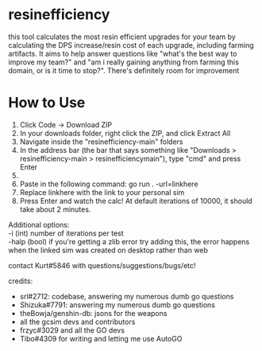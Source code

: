 # resinefficiency
 
this tool calculates the most resin efficient upgrades for your team by calculating the DPS increase/resin cost of each upgrade, including farming artifacts. It aims to help answer questions like "what's the best way to improve my team?" and "am i really gaining anything from farming this domain, or is it time to stop?". There's definitely room for improvement 
# How to Use

1. Click Code -> Download ZIP
2. In your downloads folder, right click the ZIP, and click Extract All
3. Navigate inside the "resinefficiency-main" folders
4. In the address bar (the bar that says something like "Downloads > resinefficiency-main > resinefficiencymain"), type "cmd" and press Enter
5. 
6. Paste in the following command: go run . -url=linkhere
7. Replace linkhere with the link to your personal sim
8. Press Enter and watch the calc! At default iterations of 10000, it should take about 2 minutes.

Additional options:</br>
-i (int) number of iterations per test</br>
-halp (bool) if you're getting a zlib error try adding this, the error happens when the linked sim was created on desktop rather than web</br>

contact Kurt#5846 with questions/suggestions/bugs/etc!

credits:
- srl#2712: codebase, answering my numerous dumb go questions
- Shizuka#7791: answering my numerous dumb go questions
- theBowja/genshin-db: jsons for the weapons
- all the gcsim devs and contributors
- frzyc#3029 and all the GO devs
- Tibo#4309 for writing and letting me use AutoGO
